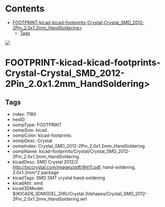 



Contents
========

* [FOOTPRINT-kicad-kicad-footprints-Crystal-Crystal_SMD_2012-2Pin_2.0x1.2mm_HandSoldering>](#footprint-kicad-kicad-footprints-crystal-crystal_smd_2012-2pin_20x12mm_handsoldering)
	* [Tags](#tags)
  
![][im]
# FOOTPRINT-kicad-kicad-footprints-Crystal-Crystal_SMD_2012-2Pin_2.0x1.2mm_HandSoldering>

## Tags

- index: 7180
- hexID: 
- oompType: FOOTPRINT
- oompSize: kicad
- oompColor: kicad-footprints
- oompDesc: Crystal
- oompIndex: Crystal_SMD_2012-2Pin_2.0x1.2mm_HandSoldering
- oompName: kicad-footprints/Crystal/Crystal_SMD_2012-2Pin_2.0x1.2mm_HandSoldering
- kicadDesc: SMD Crystal 2012/2 http://txccrystal.com/images/pdf/9ht11.pdf, hand-soldering, 2.0x1.2mm^2 package
- kicadTags: SMD SMT crystal hand-soldering
- kicadAttr: smd
- kicad3DModel: ${KICAD6_3DMODEL_DIR}/Crystal.3dshapes/Crystal_SMD_2012-2Pin_2.0x1.2mm_HandSoldering.wrl



[im]: image.png
